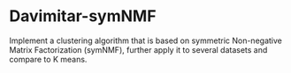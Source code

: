 # Davimitar-symNMF
Implement a clustering algorithm that is based on symmetric Non-negative Matrix Factorization (symNMF), further apply it to several datasets and compare to K means. 
